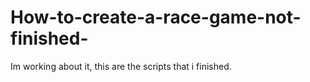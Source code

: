 # How-to-create-a-race-game-not-finished-
Im working about it, this are the scripts that i finished.

